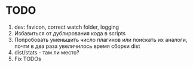 # TODO

1. dev: favicon, correct watch folder, logging
2. Избавиться от дублирования кода в scripts
3. Попробовать уменьшить число плагинов или поискать их аналоги, почти в два раза увеличилось время сборки dist
4. dist/stats - там ли место?
5. Fix TODOs
